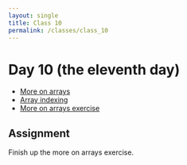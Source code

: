 ```yaml
---
layout: single
title: Class 10
permalink: /classes/class_10
---
```


# Day 10 (the eleventh day)

* [More on arrays](../chapters/03/More_on_Arrays)
* [Array indexing](../chapters/03/array_indexing)
* [More on arrays exercise](../exercises/more_arrays.zip)

## Assignment

Finish up the more on arrays exercise.

<!---
total = total + 1 - see 02/Names
Practice comparison
Array indexing.
-->
